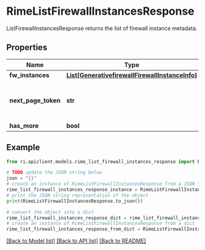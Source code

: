 # RimeListFirewallInstancesResponse

ListFirewallInstancesResponse returns the list of firewall instance metadata.

## Properties

Name | Type | Description | Notes
------------ | ------------- | ------------- | -------------
**fw_instances** | [**List[GenerativefirewallFirewallInstanceInfo]**](GenerativefirewallFirewallInstanceInfo.md) |  | [optional] 
**next_page_token** | **str** | Use this page token in your next ListFirewallInstances call to access the next page of results. | [optional] 
**has_more** | **bool** |  | [optional] 

## Example

```python
from ri.apiclient.models.rime_list_firewall_instances_response import RimeListFirewallInstancesResponse

# TODO update the JSON string below
json = "{}"
# create an instance of RimeListFirewallInstancesResponse from a JSON string
rime_list_firewall_instances_response_instance = RimeListFirewallInstancesResponse.from_json(json)
# print the JSON string representation of the object
print(RimeListFirewallInstancesResponse.to_json())

# convert the object into a dict
rime_list_firewall_instances_response_dict = rime_list_firewall_instances_response_instance.to_dict()
# create an instance of RimeListFirewallInstancesResponse from a dict
rime_list_firewall_instances_response_from_dict = RimeListFirewallInstancesResponse.from_dict(rime_list_firewall_instances_response_dict)
```
[[Back to Model list]](../README.md#documentation-for-models) [[Back to API list]](../README.md#documentation-for-api-endpoints) [[Back to README]](../README.md)


